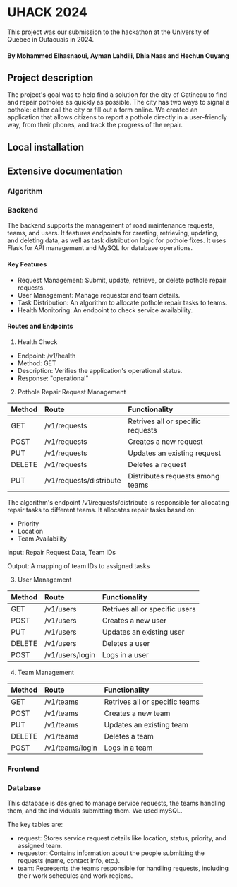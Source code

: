 # UHACK 2024

This project was our submission to the hackathon at the University of Quebec in Outaouais in 2024.

#### By Mohammed Elhasnaoui, Ayman Lahdili, Dhia Naas and Hechun Ouyang


## Project description

The project's goal was to help find a solution for the city of Gatineau to find and repair potholes as quickly as possible. The city has two ways to signal a pothole: either call the city or fill out a form online. We created an application that allows citizens to report a pothole directly in a user-friendly way, from their phones, and track the progress of the repair.

## Local installation

## Extensive documentation

### Algorithm

### Backend

The backend supports the management of road maintenance requests, teams, and users. It features endpoints for creating, retrieving, updating, and deleting data, as well as task distribution logic for pothole fixes. It uses Flask for API management and MySQL for database operations.

#### Key Features

* Request Management: Submit, update, retrieve, or delete pothole repair requests.
* User Management: Manage requestor and team details.
* Task Distribution: An algorithm to allocate pothole repair tasks to teams.
* Health Monitoring: An endpoint to check service availability.

#### Routes and Endpoints

1. Health Check
  - Endpoint: /v1/health
  - Method: GET
  - Description: Verifies the application's operational status.
  - Response: "operational"

2. Pothole Repair Request Management


| Method | Route    | Functionality    |
| :---   | :--- | :--- |
| GET | /v1/requests   | Retrives all or specific requests   |
| POST | /v1/requests   | Creates a new request   |
| PUT | /v1/requests   | Updates an existing request   |
| DELETE | /v1/requests   | Deletes a request  |
| PUT | /v1/requests/distribute   | Distributes requests among teams   |

The algorithm's endpoint /v1/requests/distribute is responsible for allocating repair tasks to different teams. It allocates repair tasks based on:

* Priority
* Location
* Team Availability

Input: Repair Request Data, Team IDs

Output: A mapping of team IDs to assigned tasks

3. User Management


| Method | Route    | Functionality    |
| :---   | :--- | :--- |
| GET | /v1/users   | Retrives all or specific users  |
| POST | /v1/users  | Creates a new user   |
| PUT | /v1/users  | Updates an existing user   |
| DELETE | /v1/users   | Deletes a user  |
| POST | /v1/users/login   | Logs in a user   |

4. Team Management


| Method | Route    | Functionality    |
| :---   | :--- | :--- |
| GET | /v1/teams   | Retrives all or specific teams  |
| POST | /v1/teams  | Creates a new team   |
| PUT | /v1/teams  | Updates an existing team   |
| DELETE | /v1/teams   | Deletes a team  |
| POST | /v1/teams/login   | Logs in a team   |

### Frontend

### Database

This database is designed to manage service requests, the teams handling them, and the individuals submitting them. We used mySQL.

The key tables are:
* request: Stores service request details like location, status, priority, and assigned team.
* requestor: Contains information about the people submitting the requests (name, contact info, etc.).
* team: Represents the teams responsible for handling requests, including their work schedules and work regions.




